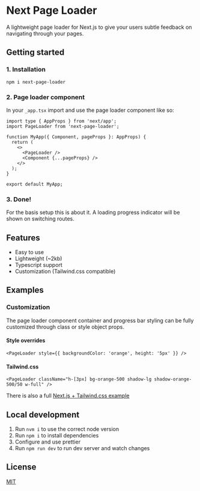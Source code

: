# Next Page Loader

A lightweight page loader for Next.js to give your users subtle feedback on navigating through your pages.

## Getting started
### 1. Installation

```
npm i next-page-loader
```

### 2. Page loader component
In your `_app.tsx` import and use the page loader component like so:

```tsx
import type { AppProps } from 'next/app';
import PageLoader from 'next-page-loader';

function MyApp({ Component, pageProps }: AppProps) {
  return (
    <>
      <PageLoader />
      <Component {...pageProps} />
    </>
  );
}

export default MyApp;
```

### 3. Done!
For the basis setup this is about it. A loading progress indicator will be shown on switching routes.

## Features
- Easy to use
- Lightweight (~2kb)
- Typescript support
- Customization (Tailwind.css compatible)

## Examples
### Customization
The page loader component container and progress bar styling can be fully customized through class or style object props.

#### Style overrides
```tsx
<PageLoader style={{ backgroundColor: 'orange', height: '5px' }} />
```

#### Tailwind.css
```tsx
<PageLoader className="h-[3px] bg-orange-500 shadow-lg shadow-orange-500/50 w-full" />
```
There is also a full [Next.js + Tailwind.css example](/packages/example)

## Local development
1. Run `nvm i` to use the correct node version
2. Run `npm i` to install dependencies
3. Configure and use prettier
4. Run `npm run dev` to run dev server and watch changes

## License
[MIT](https://choosealicense.com/licenses/mit)
